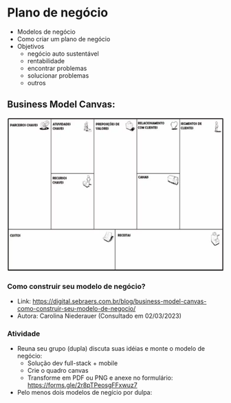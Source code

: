 # Plano de negócio
- Modelos de negócio
- Como criar um plano de negócio
- Objetivos
    - negócio auto sustentável
    - rentabilidade
    - encontrar problemas
    - solucionar problemas
    - outros
## Business Model Canvas:
![](./quadro_canvas.png)
### Como construir seu modelo de negócio?

- Link: https://digital.sebraers.com.br/blog/business-model-canvas-como-construir-seu-modelo-de-negocio/
- Autora: Carolina Niederauer (Consultado em 02/03/2023)

### Atividade
- Reuna seu grupo (dupla) discuta suas idéias e monte o modelo de negócio:
    - Solução dev full-stack + mobile
    - Crie o quadro canvas
    - Transforme em PDF ou PNG e anexe no formulário: https://forms.gle/2r8pTPeosgFFxwuz7
- Pelo menos dois modelos de negício por dulpa: